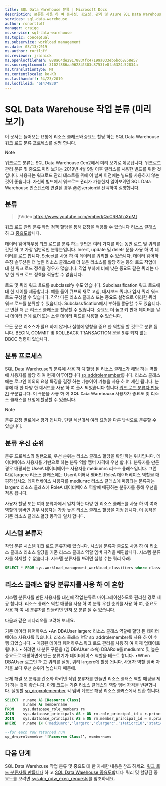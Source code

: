 ```yaml
---
title: SQL Data Warehouse 분류 | Microsoft Docs
description: 분류를 사용 하 여 동시성, 중요성, 관리 및 Azure SQL Data Warehouse의 쿼리에 대 한 리소스를 계산 하는 지침입니다.
services: sql-data-warehouse
author: ronortloff
manager: craigg
ms.service: sql-data-warehouse
ms.topic: conceptual
ms.subservice: workload management
ms.date: 03/13/2019
ms.author: rortloff
ms.reviewer: jrasnick
ms.openlocfilehash: 888a64de29178834fc47199a033eb6bc62858e57
ms.sourcegitcommit: 3102f886aa962842303c8753fe8fa5324a52834a
ms.translationtype: MT
ms.contentlocale: ko-KR
ms.lasthandoff: 04/23/2019
ms.locfileid: "61474830"
---
```

# <a name="sql-data-warehouse-workload-classification-preview"></a>SQL Data Warehouse 작업 분류 (미리 보기)

이 문서는 들어오는 요청에 리소스 클래스와 중요도 할당 하는 SQL Data Warehouse 워크 로드 분류 프로세스를 설명 합니다.

> [!Note]
> 워크로드 분류는 SQL Data Warehouse Gen2에서 미리 보기로 제공됩니다. 워크로드 관리 분류 및 중요도 미리 보기는 2019년 4월 9일 이후 릴리스를 사용한 빌드를 위한 것입니다.  사용자는 워크로드 관리 테스트를 위해 이 날짜 이전에는 빌드를 사용하지 않는 것이 좋습니다.  자신의 빌드에서 워크로드 관리가 가능한지 알아보려면 SQL Data Warehouse 인스턴스에 연결된 경우 @@version을 선택하여 실행합니다.

## <a name="classification"></a>분류

> [!Video https://www.youtube.com/embed/QcCRBAhoXpM]

워크 로드 관리 분류 작업 정책 할당을 통해 요청을 적용할 수 있습니다 [리소스 클래스](resource-classes-for-workload-management.md#what-are-resource-classes) 하 고 [중요도](sql-data-warehouse-workload-importance.md)합니다.

데이터 웨어하우징 워크 로드를 분류 하는 방법은 여러 가지를 하는 동안 로드 및 쿼리를 간단 하 고 가장 일반적인 분류는입니다. Insert, update 및 delete 문을 사용 하 여 데이터를 로드 합니다.  Select를 사용 하 여 데이터를 쿼리할 수 있습니다. 데이터 웨어하우징 솔루션은 더 높은 리소스 클래스에 더 많은 리소스를 할당 하는 등의 로드 작업에 대 한 워크 로드 정책을 경우가 많습니다. 작업 부하에 비해 낮은 중요도 같은 쿼리는 다양 한 워크 로드 정책을 적용할 수 없습니다.

로드 및 쿼리 워크 로드를 subclassify 수도 있습니다. Subclassification 워크 로드에 대 한 제어를 제공합니다. 예를 들어 큐브의 새로 고침, 대시보드 쿼리나 임시 쿼리 워크 로드 구성할 수 있습니다. 각각 다른 리소스 클래스 또는 중요도 설정으로 이러한 쿼리 워크 로드를 분류할 수 있습니다. Subclassification에서 부하를 활용할 수도 있습니다. 큰 변환 더 큰 리소스 클래스를 할당할 수 있습니다. 중요도 더 높고 키 판매 데이터를 날씨 데이터 전에 로더 또는 소셜 데이터 피드를 사용할 수 있습니다.

모든 문은 리소스가 필요 하지 않거나 실행에 영향을 중요 한 역할을 할 것으로 분류 됩니다.  BEGIN, COMMIT 및 ROLLBACK TRANSACTION 문을 분류 되지 않는 DBCC 명령이 있습니다.

## <a name="classification-process"></a>분류 프로세스

SQL Data Warehouse의 분류에 사용 하 여 할당 된 리소스 클래스가 해당 하는 역할에 사용자를 할당 하 여 현재 이루어집니다 [sp_addrolemember](/sql/relational-databases/system-stored-procedures/sp-addrolemember-transact-sql)합니다. 리소스 클래스에는 로그인 이외의 요청 특징을 결정 하는 기능이이 기능을 사용 하 여 제한 됩니다. 분류에 대 한 다양 한 메서드를 사용 하 여 출시 되었습니다 합니다 [워크 로드 분류자 만들기](/sql/t-sql/statements/create-workload-classifier-transact-sql) 구문입니다.  이 구문을 사용 하 여 SQL Data Warehouse 사용자가 중요도 및 리소스 클래스를 요청에 할당할 수 있습니다.  

> [!NOTE]
> 분류 요청 별로에서 평가 됩니다. 단일 세션에서 여러 요청을 다른 방식으로 분류할 수 있습니다.

## <a name="classification-precedence"></a>분류 우선 순위

분류 프로세스의 일환으로, 우선 순위는 리소스 클래스 할당을 확인 하는 위치입니다. 데이터베이스 사용자를 기반으로 하는 분류 역할 멤버 자격에 우선 합니다. 분류자를 만든 경우 매핑되는 UserA 데이터베이스 사용자를 mediumrc 리소스 클래스입니다. 그런 다음 largerc 리소스 클래스에는 UserA 이어서 멤버인 RoleA 데이터베이스 역할을 매핑하십시오. 데이터베이스 사용자를 mediumrc 리소스 클래스에 매핑되는 분류자는 largerc 리소스 클래스에 RoleA 데이터베이스 역할에 매핑하는 분류자를 통해 우선을 적용 됩니다.

사용자 할당 또는 여러 분류자에서 일치 하는 다양 한 리소스 클래스를 사용 하 여 여러 역할의 멤버인 경우 사용자는 가장 높은 리소스 클래스 할당을 지정 됩니다.  이 동작은 기존 리소스 클래스 할당 동작과 일치 합니다.

## <a name="system-classifiers"></a>시스템 분류자

작업 분류 시스템 워크 로드 분류자에 있습니다. 시스템 분류자 중요도 사용 하 여 리소스 클래스 리소스 할당을 기존 리소스 클래스 역할 멤버 자격을 매핑합니다. 시스템 분류자를 삭제할 수 없습니다. 시스템 분류자를 보려면 실행 수는 쿼리 아래:

```sql
SELECT * FROM sys.workload_management_workload_classifiers where classifier_id <= 12
```

## <a name="mixing-resource-class-assignments-with-classifiers"></a>리소스 클래스 할당 분류자를 사용 하 여 혼합

시스템 분류자를 만든 사용자를 대신해 작업 분류로 마이그레이션하도록 편리한 경로 제공 합니다. 리소스 클래스 역할 매핑을 사용 하 여 분류 우선 순위를 사용 하 여, 중요도 사용 하 여 새 분류자를 만들려면 먼저 오 분류 될 수 있습니다.

다음과 같은 시나리오를 고려해 보세요.

기존 데이터 웨어하우스 •An DBAUser largerc 리소스 클래스 역할에 할당 된 데이터베이스 사용자를 있습니다. 리소스 클래스 할당 sp_addrolemember를 사용 하 여 수행 되었습니다.
• 매핑된 데이터 웨어하우스 워크 로드 관리를 사용 하 여 이제 업데이트 됩니다.
• 하려면 새 분류 구문을 (임 DBAUser 소속) DBARole를 mediumrc 및 높은 중요도로 매핑하면에 만든 분류기가 데이터베이스 역할을 테스트 합니다.
•When DBAUser 로그인 하 고 쿼리를 실행, 쿼리 largerc에 할당 됩니다. 사용자 역할 멤버 자격을 보다 우선 순위가 높습니다 때문에.

문제 해결 오 분류를 간소화 하려면 작업 분류자를 만들면 리소스 클래스 역할 매핑을 제거 하는 것이 좋습니다.  아래 코드는 기존 리소스 클래스의 역할 멤버 자격을 반환합니다.  실행할 [sp_droprolemember](/sql/relational-databases/system-stored-procedures/sp-droprolemember-transact-sql) 각 멤버 이름은 해당 리소스 클래스에서 반환 합니다.

```sql
SELECT  r.name AS [Resource Class]
,       m.name AS membername
FROM    sys.database_role_members rm
JOIN    sys.database_principals AS r ON rm.role_principal_id = r.principal_id
JOIN    sys.database_principals AS m ON rm.member_principal_id = m.principal_id
WHERE   r.name IN ('mediumrc','largerc','xlargerc','staticrc10','staticrc20','staticrc30','staticrc40','staticrc50','staticrc60','staticrc70','staticrc80');

--for each row returned run
sp_droprolemember ‘[Resource Class]’, membername
```

## <a name="next-steps"></a>다음 단계

SQL Data Warehouse 작업 분류 및 중요도 대 한 자세한 내용은 참조 하세요. [워크 로드 분류자를 만듭니다](quickstart-create-a-workload-classifier-tsql.md) 하 고 [SQL Data Warehouse 중요도](sql-data-warehouse-workload-importance.md)합니다. 쿼리 및 할당된 중요도를 보려면 [sys.dm_pdw_exec_requests](/sql/relational-databases/system-dynamic-management-views/sys-dm-pdw-exec-requests-transact-sql)를 참조하세요.
